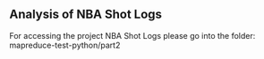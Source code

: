 

## Analysis of NBA Shot Logs

For accessing the project NBA Shot Logs please go into the folder: mapreduce-test-python/part2
